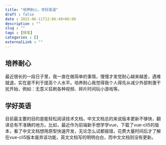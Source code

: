 ```yaml
---
title: "培养耐心，学好英语"
draft : false
date : 2022-06-11T12:06:49+08:00
description : ""
slug : "" 
tags : [随笔]
categories : []
externalLink : ""
---
```


## 培养耐心
最近很长的一段日子里，我一直在做简单的事情，慢慢才发觉耐心越来越差，遇难就退，实在是不利于提高个人水平。培养耐心我觉得我个人得先从减少外部刺激干扰开始，例如：无意义狂刷各种视频、碎片时间玩小游戏等。

## 学好英语
目前最主要的目的是能轻松阅读技术文档，中文文档总的来说版本更新不够快，翻译总有不准确的地方。比如，最近作为前端新手想学学vue，下载了vue-cli5的版本，看了中文文档想用原型快速开发，无论怎么试都报错，花费大量时间后才了解在vue-cli5版本废弃该功能，英文文档写的明明白白，而中文文档则没有更新。

